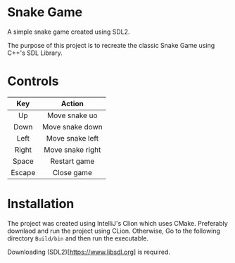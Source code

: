 # Snake Game
A simple snake game created using SDL2. 

The purpose of this project is to recreate the classic Snake Game using C++'s SDL Library.

# Controls

| Key  | Action |
| :---: | :---: |
| Up  | Move snake uo  |
| Down  | Move snake down  |
| Left  | Move snake left  |
| Right  | Move snake right  |
| Space  | Restart game  |
| Escape  | Close game  |

# Installation

The project was created using IntelliJ's Clion which uses CMake. Preferably downlaod and run the project using CLion. Otherwise, Go to the following directory `Build/bin` and then run the executable.

Downloading (SDL2)[https://www.libsdl.org] is required.
